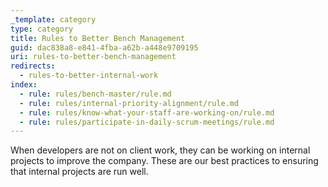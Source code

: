 ```yaml
---
_template: category
type: category
title: Rules to Better Bench Management
guid: dac838a8-e841-4fba-a62b-a448e9709195
uri: rules-to-better-bench-management
redirects:
  - rules-to-better-internal-work
index:
  - rule: rules/bench-master/rule.md
  - rule: rules/internal-priority-alignment/rule.md
  - rule: rules/know-what-your-staff-are-working-on/rule.md
  - rule: rules/participate-in-daily-scrum-meetings/rule.md
---
```


When developers are not on client work, they can be working on internal projects to improve the company. These are our best practices to ensuring that internal projects are run well.
